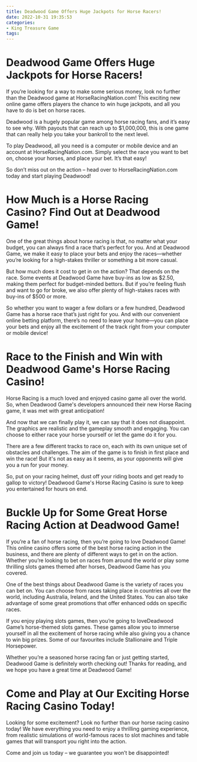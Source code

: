 ```yaml
---
title: Deadwood Game Offers Huge Jackpots for Horse Racers!
date: 2022-10-31 19:35:53
categories:
- King Treasure Game
tags:
---
```



#  Deadwood Game Offers Huge Jackpots for Horse Racers!

If you’re looking for a way to make some serious money, look no further than the Deadwood game at HorseRacingNation.com! This exciting new online game offers players the chance to win huge jackpots, and all you have to do is bet on horse races.

Deadwood is a hugely popular game among horse racing fans, and it’s easy to see why. With payouts that can reach up to $1,000,000, this is one game that can really help you take your bankroll to the next level.

To play Deadwood, all you need is a computer or mobile device and an account at HorseRacingNation.com. Simply select the race you want to bet on, choose your horses, and place your bet. It’s that easy!

So don’t miss out on the action – head over to HorseRacingNation.com today and start playing Deadwood!

#  How Much is a Horse Racing Casino? Find Out at Deadwood Game!

One of the great things about horse racing is that, no matter what your budget, you can always find a race that’s perfect for you. And at Deadwood Game, we make it easy to place your bets and enjoy the races—whether you’re looking for a high-stakes thriller or something a bit more casual.

But how much does it cost to get in on the action? That depends on the race. Some events at Deadwood Game have buy-ins as low as $2.50, making them perfect for budget-minded bettors. But if you’re feeling flush and want to go for broke, we also offer plenty of high-stakes races with buy-ins of $500 or more.

So whether you want to wager a few dollars or a few hundred, Deadwood Game has a horse race that’s just right for you. And with our convenient online betting platform, there’s no need to leave your home—you can place your bets and enjoy all the excitement of the track right from your computer or mobile device!

#  Race to the Finish and Win with Deadwood Game's Horse Racing Casino!

Horse Racing is a much loved and enjoyed casino game all over the world. So, when Deadwood Game's developers announced their new Horse Racing game, it was met with great anticipation!

And now that we can finally play it, we can say that it does not disappoint. The graphics are realistic and the gameplay smooth and engaging. You can choose to either race your horse yourself or let the game do it for you.

There are a few different tracks to race on, each with its own unique set of obstacles and challenges. The aim of the game is to finish in first place and win the race! But it's not as easy as it seems, as your opponents will give you a run for your money.

So, put on your racing helmet, dust off your riding boots and get ready to gallop to victory! Deadwood Game's Horse Racing Casino is sure to keep you entertained for hours on end.

#  Buckle Up for Some Great Horse Racing Action at Deadwood Game!

If you’re a fan of horse racing, then you’re going to love Deadwood Game! This online casino offers some of the best horse racing action in the business, and there are plenty of different ways to get in on the action. Whether you’re looking to bet on races from around the world or play some thrilling slots games themed after horses, Deadwood Game has you covered.

One of the best things about Deadwood Game is the variety of races you can bet on. You can choose from races taking place in countries all over the world, including Australia, Ireland, and the United States. You can also take advantage of some great promotions that offer enhanced odds on specific races.

If you enjoy playing slots games, then you’re going to loveDeadwood Game’s horse-themed slots games. These games allow you to immerse yourself in all the excitement of horse racing while also giving you a chance to win big prizes. Some of our favourites include Stallionaire and Triple Horsepower.

Whether you’re a seasoned horse racing fan or just getting started, Deadwood Game is definitely worth checking out! Thanks for reading, and we hope you have a great time at Deadwood Game!

#  Come and Play at Our Exciting Horse Racing Casino Today!

Looking for some excitement? Look no further than our horse racing casino today! We have everything you need to enjoy a thrilling gaming experience, from realistic simulations of world-famous races to slot machines and table games that will transport you right into the action.

Come and join us today – we guarantee you won’t be disappointed!